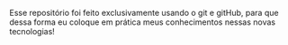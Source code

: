 Esse repositório foi feito exclusivamente usando o git e gitHub, para que dessa forma
eu coloque em prática meus conhecimentos nessas novas tecnologias! 